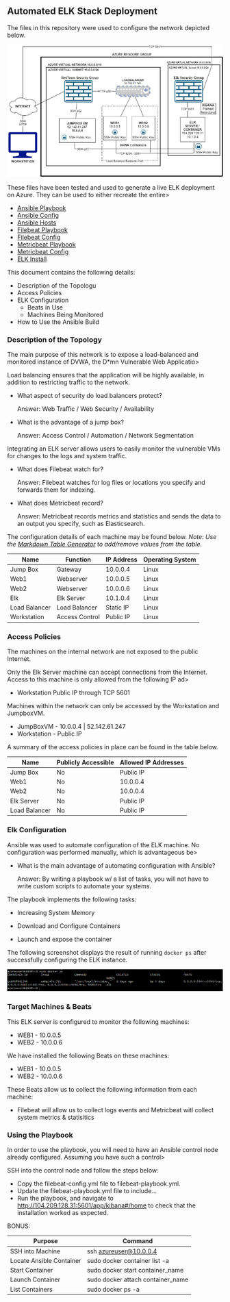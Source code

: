 ## Automated ELK Stack Deployment

The files in this repository were used to configure the network depicted below.

![](https://github.com/dcuse13/ElkProject/blob/main/Images/CSDIAGRAM.png?raw=true)

These files have been tested and used to generate a live ELK deployment on Azure. They can be used to either recreate the entire>

  * [Ansible Playbook](https://github.com/dcuse13/ElkProject/blob/main/Ansible/Ansible%20Playbook)
  * [Ansible Config](https://github.com/dcuse13/ElkProject/blob/main/Ansible/Ansible%20Config)
  * [Ansible Hosts](https://github.com/dcuse13/ElkProject/blob/main/Ansible/hosts) 
  * [Filebeat Playbook](https://github.com/dcuse13/ElkProject/blob/main/Ansible/Filebeat%20Playbook)
  * [Filebeat Config](https://github.com/dcuse13/ElkProject/blob/main/Ansible/Filebeat%20Config)
  * [Metricbeat Playbook](https://github.com/dcuse13/ElkProject/blob/main/Ansible/Metricbeat%20Playbook)
  * [Metricbeat Config](https://github.com/dcuse13/ElkProject/blob/main/Ansible/Metricbeat%20config)
  * [ELK Install](https://github.com/dcuse13/ElkProject/blob/main/Ansible/InstallElk)

This document contains the following details:
- Description of the Topologu
- Access Policies
- ELK Configuration
  - Beats in Use
  - Machines Being Monitored
- How to Use the Ansible Build


### Description of the Topology

The main purpose of this network is to expose a load-balanced and monitored instance of DVWA, the D*mn Vulnerable Web Applicatio>

Load balancing ensures that the application will be highly available, in addition to restricting traffic to the network.
  * What aspect of security do load balancers protect? 
     
     Answer: Web Traffic / Web Security / Availability
         
  * What is the advantage of a jump box?
     
     Answer: Access Control / Automation / Network Segmentation
     
Integrating an ELK server allows users to easily monitor the vulnerable VMs for changes to the logs and system traffic.
 * What does Filebeat watch for? 
 
   Answer: Filebeat watches for log files or locations you specify and forwards them for indexing.
 
 * What does Metricbeat record?
 
   Answer: Metricbeat records metrics and statistics and sends the data to an output you specify, such as Elasticsearch. 

The configuration details of each machine may be found below.
_Note: Use the [Markdown Table Generator](http://www.tablesgenerator.com/markdown_tables) to add/remove values from the table_.

| Name     | Function | IP Address | Operating System |
|----------|----------|------------|------------------|
| Jump Box | Gateway  | 10.0.0.4   | Linux            |
| Web1     | Webserver         | 10.0.0.5           | Linux                 |
| Web2     | Webserver         | 10.0.0.6           | Linux                 |
| Elk      | Elk Server         | 10.1.0.4           | Linux                 |
| Load Balancer     | Load Balancer         | Static IP           | Linux                 |
| Workstation     | Access Control         | Public IP           | Linux                  |

### Access Policies

The machines on the internal network are not exposed to the public Internet.

Only the Elk Server machine can accept connections from the Internet. Access to this machine is only allowed from the following IP ad>
* Workstation Public IP through TCP 5601

Machines within the network can only be accessed by the Workstation and JumpboxVM.
* JumpBoxVM - 10.0.0.4 | 52.142.61.247
* Workstation - Public IP

A summary of the access policies in place can be found in the table below.

| Name     | Publicly Accessible | Allowed IP Addresses |
|----------|---------------------|----------------------|
| Jump Box | No                  | Public IP    |
| Web1         | No                  | 10.0.0.4                     |
| Web2         | No                  | 10.0.0.4                     |
| Elk Server         | No                  | Public IP                     |
| Load Balancer         | No                  | Public IP                     |

### Elk Configuration

Ansible was used to automate configuration of the ELK machine. No configuration was performed manually, which is advantageous be>
* What is the main advantage of automating configuration with Ansible?

  Answer: By writing a playbook w/ a list of tasks, you will not have to write custom scripts to automate your systems. 

The playbook implements the following tasks:
 
 * Increasing System Memory
 
 * Download and Configure Containers
 
 * Launch and expose the container

The following screenshot displays the result of running `docker ps` after successfully configuring the ELK instance.

![](https://github.com/dcuse13/ElkProject/blob/main/Images/DockerPS.png?raw=true)

### Target Machines & Beats
This ELK server is configured to monitor the following machines:

* WEB1 - 10.0.0.5
* WEB2 - 10.0.0.6

We have installed the following Beats on these machines:

* WEB1 - 10.0.0.5
* WEB2 - 10.0.0.6

These Beats allow us to collect the following information from each machine:

* Filebeat will allow us to collect logs events and Metricbeat witl collect system metrics & statisitics

### Using the Playbook
In order to use the playbook, you will need to have an Ansible control node already configured. Assuming you have such a control>

SSH into the control node and follow the steps below:
- Copy the filebeat-config.yml file to filebeat-playbook.yml.
- Update the filebeat-playbook.yml file to include...
- Run the playbook, and navigate to http://104.209.128.31:5601/app/kibana#/home to check that the installation worked as expected.

BONUS:

| Purpose     | Command          | 
|----------|---------------------|
| SSH into Machine | ssh azureuser@10.0.0.4                  |
| Locate Ansible Container | sudo docker container list -a                  |
| Start Container | sudo docker start container_name                  |
| Launch Container | sudo docker attach container_name                  |
| List Containers | sudo docker ps -a                  |


